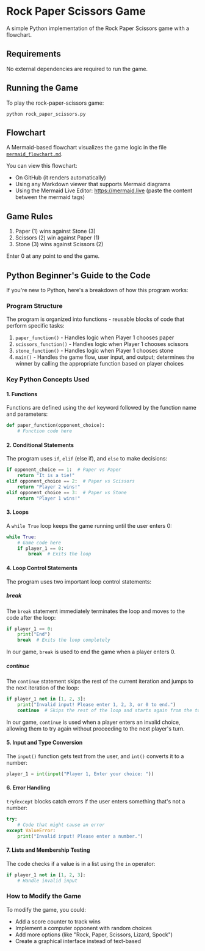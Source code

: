 # Rock Paper Scissors Game

A simple Python implementation of the Rock Paper Scissors game with a flowchart.

## Requirements

No external dependencies are required to run the game.

## Running the Game

To play the rock-paper-scissors game:

```
python rock_paper_scissors.py
```

## Flowchart

A Mermaid-based flowchart visualizes the game logic in the file [`mermaid_flowchart.md`](./mermaid_flowchart.md).

You can view this flowchart:
- On GitHub (it renders automatically)
- Using any Markdown viewer that supports Mermaid diagrams
- Using the Mermaid Live Editor: https://mermaid.live (paste the content between the mermaid tags)

## Game Rules

1. Paper (1) wins against Stone (3)
2. Scissors (2) win against Paper (1)
3. Stone (3) wins against Scissors (2)

Enter 0 at any point to end the game.

## Python Beginner's Guide to the Code

If you're new to Python, here's a breakdown of how this program works:

### Program Structure

The program is organized into functions - reusable blocks of code that perform specific tasks:

1. `paper_function()` - Handles logic when Player 1 chooses paper
2. `scissors_function()` - Handles logic when Player 1 chooses scissors 
3. `stone_function()` - Handles logic when Player 1 chooses stone
4. `main()` - Handles the game flow, user input, and output; determines the winner by calling the appropriate function based on player choices

### Key Python Concepts Used

#### 1. Functions
Functions are defined using the `def` keyword followed by the function name and parameters:
```python
def paper_function(opponent_choice):
    # Function code here
```

#### 2. Conditional Statements
The program uses `if`, `elif` (else if), and `else` to make decisions:
```python
if opponent_choice == 1:  # Paper vs Paper
    return "It is a tie!"
elif opponent_choice == 2:  # Paper vs Scissors
    return "Player 2 wins!"
elif opponent_choice == 3:  # Paper vs Stone
    return "Player 1 wins!"
```

#### 3. Loops
A `while True` loop keeps the game running until the user enters 0:
```python
while True:
    # Game code here
    if player_1 == 0:
        break  # Exits the loop
```

#### 4. Loop Control Statements
The program uses two important loop control statements:

##### break
The `break` statement immediately terminates the loop and moves to the code after the loop:
```python
if player_1 == 0:
    print("End")
    break  # Exits the loop completely
```
In our game, `break` is used to end the game when a player enters 0.

##### continue
The `continue` statement skips the rest of the current iteration and jumps to the next iteration of the loop:
```python
if player_1 not in [1, 2, 3]:
    print("Invalid input! Please enter 1, 2, 3, or 0 to end.")
    continue  # Skips the rest of the loop and starts again from the top
```
In our game, `continue` is used when a player enters an invalid choice, allowing them to try again without proceeding to the next player's turn.

#### 5. Input and Type Conversion
The `input()` function gets text from the user, and `int()` converts it to a number:
```python
player_1 = int(input("Player 1, Enter your choice: "))
```

#### 6. Error Handling
`try`/`except` blocks catch errors if the user enters something that's not a number:
```python
try:
    # Code that might cause an error
except ValueError:
    print("Invalid input! Please enter a number.")
```

#### 7. Lists and Membership Testing
The code checks if a value is in a list using the `in` operator:
```python
if player_1 not in [1, 2, 3]:
    # Handle invalid input
```

### How to Modify the Game

To modify the game, you could:
- Add a score counter to track wins
- Implement a computer opponent with random choices
- Add more options (like "Rock, Paper, Scissors, Lizard, Spock")
- Create a graphical interface instead of text-based 